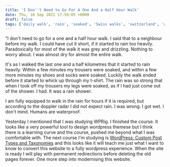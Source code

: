 ```yaml
---
title: 'I Don''t Need to Go For A One And a Half Hour Walk'
date: Thu, 16 Sep 2021 17:59:05 +0000
draft: false
tags: ['daily walk', 'rain', 'soaked', 'Swiss walks', 'switzerland', 'weather']
---
```


"I don't need to go for a one and a half hour walk. I said that to a neighbour before my walk. I could have cut it short, if it started to rain too heavily. Paradoxically for most of the walk it was grey and drizzling. Nothing to worry about. I was almost dry for almost the entire walk.

It's as I walked the last one and a half kilometres that it started to rain heavily. Within a few minutes my trousers were soaked, and within a few more minutes my shoes and socks were soaked. Luckily the walk ended before it started to whick up through my t-shirt. The rain was so strong that when I took off my trousers my legs were soaked, as if I had just come out of the shower. I had. It was a rain shower.

I am fully equipped to walk in the rain for hours if it is required, but according to the doppler radar I did not expect rain. I was wrong. I got wet. I don't mind. Humans are waterproof.

Yesterday I mentioned that I was studying WPRig. I finished the course. It looks like a very powerful tool to design wordpress themese but I think there is a learning curve and the course, pushed me beyond what I was comfortable with. The next course I'm studying is [WordPress: Custom Post Types and Taxonomies](https://www.linkedin.com/learning/wordpress-custom-post-types-and-taxonomies-3?contextUrn=urn%3Ali%3AlyndaLearningPath%3A5754fc1f92015af148c66fd8) and this looks like it will teach me just what I want to know to convert this website to a fully wordpress experience. When the site is ready I will play with permanent redirections before deleting the old pages forever. One more step into modernising this website.